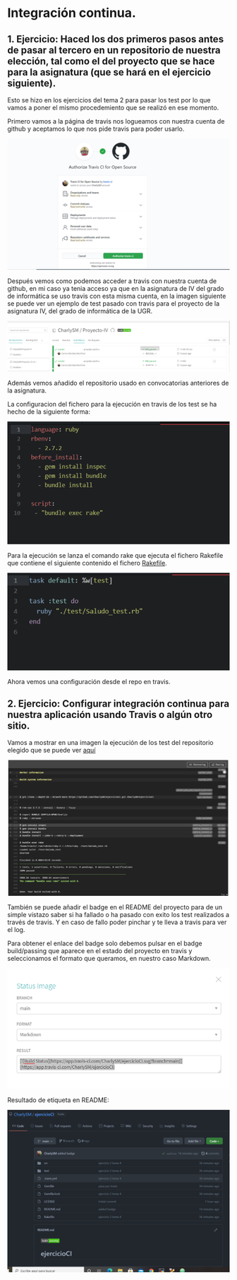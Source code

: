 # Integración continua.

## 1. Ejercicio: Haced los dos primeros pasos antes de pasar al tercero en un repositorio de nuestra elección, tal como el del proyecto que se hace para la asignatura (que se hará en el ejercicio siguiente).

Esto se hizo en los ejercicios del tema 2 para pasar los test por lo que vamos a poner el mismo procedemiento que se realizó en ese momento.

Primero vamos a la página de travis nos logueamos con nuestra cuenta de github y aceptamos lo que nos pide travis para poder usarlo.

![autorizacion travis](https://github.com/CharlySM/EjerciciosCC2021/blob/main/tema2/img/travis1.PNG)

Después vemos como podemos acceder a travis con nuestra cuenta de github, en mi caso ya tenia acceso ya que en la asignatura de IV del grado de informática se uso travis con esta misma cuenta, en la imagen siguiente se puede ver un ejemplo de test pasado con travis para el proyecto de la asignatura IV, del grado de informática de la UGR.

![acceso travis](https://github.com/CharlySM/EjerciciosCC2021/blob/main/tema2/img/travis2.PNG)

Además vemos añadido el repositorio usado en convocatorias anteriores de la asignatura.

La configuracion del fichero para la ejecución en travis de los test se ha hecho de la siguiente forma:

![configuracion travis](https://github.com/CharlySM/EjerciciosCC2021/blob/main/tema4/img/configTravis.PNG)

Para la ejecución se lanza el comando rake que ejecuta el fichero Rakefile que contiene el siguiente contenido el fichero [Rakefile](https://github.com/CharlySM/ejercicioCI/blob/main/Rakefile).

![configuracion rakefile](https://github.com/CharlySM/EjerciciosCC2021/blob/main/tema4/img/rakefile.PNG)

Ahora vemos una configuración desde el repo en travis.


## 2. Ejercicio: Configurar integración continua para nuestra aplicación usando Travis o algún otro sitio.

Vamos a mostrar en una imagen la ejecución de los test del repositorio elegido que se puede ver [aquí](https://github.com/CharlySM/ejercicioCI)

![ejecucion](https://github.com/CharlySM/EjerciciosCC2021/blob/main/tema4/img/ejecucion.PNG)

También se puede añadir el badge en el README del proyecto para de un simple vistazo saber si ha fallado o ha pasado con exito los test realizados a través de travis. Y en caso de fallo poder pinchar y te lleva a travis para ver el log.

Para obtener el enlace del badge solo debemos pulsar en el badge build/passing que aparece en el estado del proyecto en travis y seleccionamos el formato que queramos, en nuestro caso Markdown.

![badge](https://github.com/CharlySM/EjerciciosCC2021/blob/main/tema4/img/badge.PNG)

Resultado de etiqueta en README:

![badge readme](https://github.com/CharlySM/EjerciciosCC2021/blob/main/tema4/img/badgeReadme.PNG)
